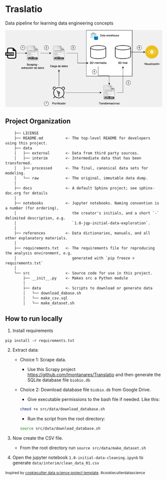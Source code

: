 # Traslatio
Data pipeline for learning data engineering concepts


[![Data Pipeline workflow][workflow-image]](https://example.com)


<!-- MARKDOWN LINKS & IMAGES -->
[workflow-image]: traslatio_3.drawio-min.png


## Project Organization

```
    ├── LICENSE
    ├── README.md          <- The top-level README for developers using this project.
    ├── data
    │   ├── external       <- Data from third party sources.
    │   ├── interim        <- Intermediate data that has been transformed.
    │   ├── processed      <- The final, canonical data sets for modeling.
    │   └── raw            <- The original, immutable data dump.
    │
    ├── docs               <- A default Sphinx project; see sphinx-doc.org for details
    │
    ├── notebooks          <- Jupyter notebooks. Naming convention is a number (for ordering),
    │                         the creator's initials, and a short `-` delimited description, e.g.
    │                         `1.0-jqp-initial-data-exploration`.
    │
    ├── references         <- Data dictionaries, manuals, and all other explanatory materials.
    │
    ├── requirements.txt   <- The requirements file for reproducing the analysis environment, e.g.
    │                         generated with `pip freeze > requirements.txt`
    │
    └── src                <- Source code for use in this project.
        ├── __init__.py    <- Makes src a Python module
        │
        ├── data           <- Scripts to download or generate data
        │   └── download_dabase.sh
        │   └── make_csv.sql
        │   └── make_dataset.sh
```

## How to run locally

1. Install requirements

`pip install -r requirements.txt`

2. Extract data:
    - Choice 1: Scrape data.
        - Use this Scrapy project https://github.com/lmontanares/Translatio and then generate the SQLite database file `biobio.db`
    - Choice 2: Download database file `biobio.db` from Google Drive.
        - Give executable permissions to the bash file if needed. Like this:
        ```bash
        chmod +x src/data/download_database.sh
        ```
        - Run the script from the root directory:

        ```bash
        source src/data/download_database.sh
        ```

3. Now create the CSV file.
    - From the root directory run `source src/data/make_dataset.sh`

4. Open the jupyter notebook `1.0-initial-data-cleaning.ipynb` to generate `data/interim/clean_data_01.csv`

<p><small>Inspired by <a target="_blank" href="https://drivendata.github.io/cookiecutter-data-science/">cookiecutter data science project template</a>. #cookiecutterdatascience</small></p>
